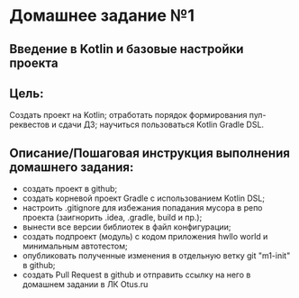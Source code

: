 # Домашнее задание №1
## Введение в Kotlin и базовые настройки проекта

## Цель:
Создать проект на Kotlin;
отработать порядок формирования пул-реквестов и сдачи ДЗ;
научиться пользоваться Kotlin Gradle DSL.

## Описание/Пошаговая инструкция выполнения домашнего задания:
 - создать проект в github;
 - создать корневой проект Gradle с использованием Kotlin DSL;
 - настроить .gitignore для избежания попадания мусора в репо проекта (заигнорить .idea, .gradle, build и пр.);
 - вынести все версии библиотек в файл конфигурации;
 - создать подпроект (модуль) с кодом приложения hwllo world и минимальным автотестом;
 - опубликовать полученные изменения в отдельную ветку git "m1-init" в github;
 - cоздать Pull Request в github и отправить ссылку на него в домашнем задании в ЛК Otus.ru